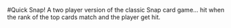 #Quick Snap!
A two player version of the classic Snap card game... hit when the rank of the top cards match and the player get hit.